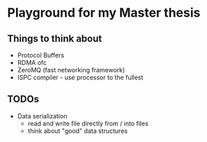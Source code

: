 # Playground for my Master thesis

## Things to think about
 - Protocol Buffers
 - RDMA ofc
 - ZeroMQ (fast networking framework)
 - ISPC compiler - use processor to the fullest


## TODOs

 - Data serialization
    - read and write file directly from / into files
    - think about "good" data structures
